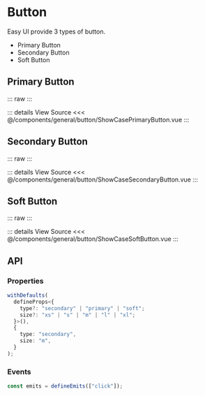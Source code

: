 <script setup lang='ts'>
import ShowCasePrimaryButton from './ShowCasePrimaryButton.vue'
import ShowCaseSecondaryButton from './ShowCaseSecondaryButton.vue'
import ShowCaseSoftButton from './ShowCaseSoftButton.vue'
</script>

# Button

Easy UI provide 3 types of button.

- Primary Button
- Secondary Button
- Soft Button

## Primary Button

::: raw
<ShowCasePrimaryButton class="vp-raw" />
:::

::: details View Source
<<< @/components/general/button/ShowCasePrimaryButton.vue
:::

## Secondary Button

::: raw
<ShowCaseSecondaryButton class="vp-raw" />
:::

::: details View Source
<<< @/components/general/button/ShowCaseSecondaryButton.vue
:::

## Soft Button

::: raw
<ShowCaseSoftButton class="vp-raw" />
:::

::: details View Source
<<< @/components/general/button/ShowCaseSoftButton.vue
:::

## API

### Properties

```ts
withDefaults(
  defineProps<{
    type?: "secondary" | "primary" | "soft";
    size?: "xs" | "s" | "m" | "l" | "xl";
  }>(),
  {
    type: "secondary",
    size: "m",
  }
);
```

### Events

```ts
const emits = defineEmits(["click"]);
```
